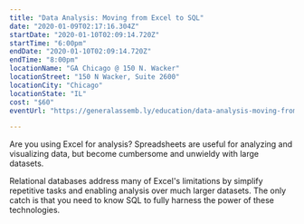 ```yaml
---
title: "Data Analysis: Moving from Excel to SQL"
date: "2020-01-09T02:17:16.304Z"
startDate: "2020-01-10T02:09:14.720Z"
startTime: "6:00pm"
endDate: "2020-01-10T02:09:14.720Z"
endTime: "8:00pm"
locationName: "GA Chicago @ 150 N. Wacker"
locationStreet: "150 N Wacker, Suite 2600"
locationCity: "Chicago"
locationState: "IL"
cost: "$60"
eventUrl: "https://generalassemb.ly/education/data-analysis-moving-from-excel-to-sql/chicago/95862"

---
```


Are you using Excel for analysis? Spreadsheets are useful for analyzing and visualizing data, but become cumbersome and unwieldy with large datasets.

Relational databases address many of Excel's limitations by simplify repetitive tasks and enabling analysis over much larger datasets. The only catch is that you need to know SQL to fully harness the power of these technologies.

